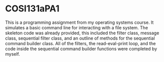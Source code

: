 # COSI131aPA1
This is a programming assignment from my operating systems course. It simulates a basic command line for interacting with a file system.
The skeleton code was already provided, this included the filter class, message class, sequential filter class, and an outline of methods for
the sequential command builder class. All of the filters, the read-eval-print loop, and the code inside the sequential command builder functions
were completed by myself.
